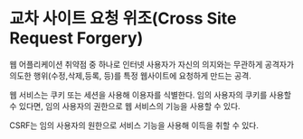 # 교차 사이트 요청 위조(Cross Site Request Forgery)

웹 어플리케이션 취약점 중 하나로 인터넷 사용자가 자신의 의지와는 무관하게 공격자가 의도한 행위(수정,삭제,등록, 등)를 특정 웹사이트에 요청하게 만드는 공격.

웹 서비스는 쿠키 또는 세션을 사용해 이용자를 식별한다. 임의 사용자의 쿠키를 사용할 수 있다면,
임의 사용자의 권한으로 웹 서비스의 기능을 사용할 수 있다.

CSRF는 임의 사용자의 원한으로 서비스 기능을 사용해 이득을 취할 수 있다.

<img src="">
